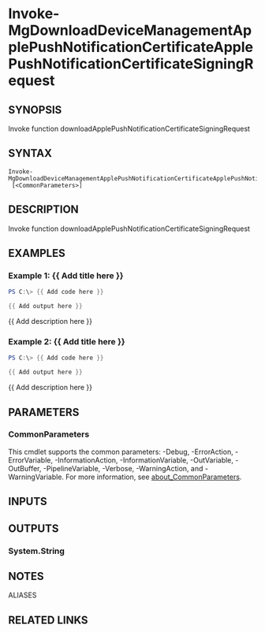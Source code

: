 ﻿---
external help file: Microsoft.Graph.DeviceManagement.Functions-help.xml
Module Name: Microsoft.Graph.DeviceManagement.Functions
online version: https://docs.microsoft.com/en-us/powershell/module/microsoft.graph.devicemanagement.functions/invoke-mgdownloaddevicemanagementapplepushnotificationcertificateapplepushnotificationcertificatesigningrequest
schema: 2.0.0
---

# Invoke-MgDownloadDeviceManagementApplePushNotificationCertificateApplePushNotificationCertificateSigningRequest

## SYNOPSIS
Invoke function downloadApplePushNotificationCertificateSigningRequest

## SYNTAX

```
Invoke-MgDownloadDeviceManagementApplePushNotificationCertificateApplePushNotificationCertificateSigningRequest
 [<CommonParameters>]
```

## DESCRIPTION
Invoke function downloadApplePushNotificationCertificateSigningRequest

## EXAMPLES

### Example 1: {{ Add title here }}
```powershell
PS C:\> {{ Add code here }}

{{ Add output here }}
```

{{ Add description here }}

### Example 2: {{ Add title here }}
```powershell
PS C:\> {{ Add code here }}

{{ Add output here }}
```

{{ Add description here }}

## PARAMETERS

### CommonParameters
This cmdlet supports the common parameters: -Debug, -ErrorAction, -ErrorVariable, -InformationAction, -InformationVariable, -OutVariable, -OutBuffer, -PipelineVariable, -Verbose, -WarningAction, and -WarningVariable. For more information, see [about_CommonParameters](http://go.microsoft.com/fwlink/?LinkID=113216).

## INPUTS

## OUTPUTS

### System.String
## NOTES

ALIASES

## RELATED LINKS
